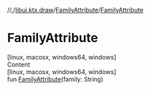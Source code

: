 //[.](../../index.md)/[libui.ktx.draw](../index.md)/[FamilyAttribute](index.md)/[FamilyAttribute](-family-attribute.md)



# FamilyAttribute  
[linux, macosx, windows64, windows]  
Content  
[linux, macosx, windows64, windows]  
fun [FamilyAttribute](-family-attribute.md)(family: String)  



